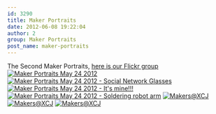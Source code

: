 ```yaml
---
id: 3290
title: Maker Portraits
date: 2012-06-08 19:22:04
author: 2
group: Maker Portraits
post_name: maker-portraits
---
```


The Second Maker Portraits, [here is our Flickr group](http://www.flickr.com/groups/1760134@N23/pool/with/7299454644) [![Maker Portraits May 24 2012](http://farm8.staticflickr.com/7103/7299283504_99b7cd8205_n.jpg)](http://www.flickr.com/photos/kirklau/7299283504/ "Maker Portraits May 24 2012 by kirk lau, on Flickr") [![Maker Portraits May 24 2012 - Social Network Glasses](http://farm8.staticflickr.com/7093/7299446806_2a3939530b_n.jpg)](http://www.flickr.com/photos/lumi3005/7299446806/ "Maker Portraits May 24 2012 - Social Network Glasses by ~ Lumi ~, on Flickr") [![Maker Portraits May 24 2012 - It's mine!!!](http://farm8.staticflickr.com/7082/7299454644_9edfe011e8_n.jpg)](http://www.flickr.com/photos/lumi3005/7299454644/ "Maker Portraits May 24 2012 - It's mine!!! by ~ Lumi ~, on Flickr") [![Maker Portraits May 24 2012 - Soldering robot arm](http://farm8.staticflickr.com/7090/7299460636_a90edb075b_n.jpg)](http://www.flickr.com/photos/lumi3005/7299460636/ "Maker Portraits May 24 2012 - Soldering robot arm by ~ Lumi ~, on Flickr") [![Makers@XCJ](http://farm8.staticflickr.com/7229/7286279350_23172d940b_n.jpg)](http://www.flickr.com/photos/taweili/7286279350/ "Makers@XCJ by xxom, on Flickr") [![Makers@XCJ](http://farm9.staticflickr.com/8165/7286293660_548124634d_n.jpg)](http://www.flickr.com/photos/taweili/7286293660/ "Makers@XCJ by xxom, on Flickr") [![Makers@XCJ](http://farm8.staticflickr.com/7084/7286259012_f8c23ab379_n.jpg)](http://www.flickr.com/photos/taweili/7286259012/ "Makers@XCJ by xxom, on Flickr")